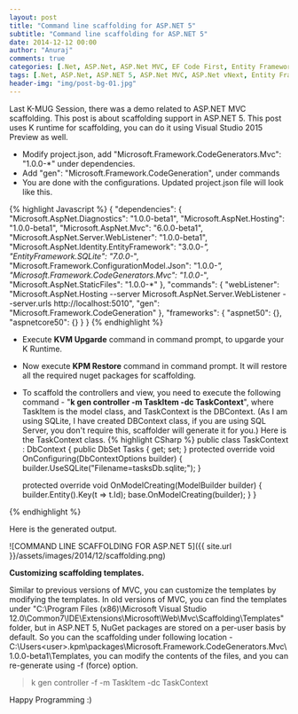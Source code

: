 ```yaml
---
layout: post
title: "Command line scaffolding for ASP.NET 5"
subtitle: "Command line scaffolding for ASP.NET 5"
date: 2014-12-12 00:00
author: "Anuraj"
comments: true
categories: [.Net, ASP.Net, ASP.Net MVC, EF Code First, Entity Framework, Visual Studio]
tags: [.Net, ASP.Net, ASP.NET 5, ASP.Net MVC, ASP.Net vNext, Entity Framewrok, SQLite, Visual Studio]
header-img: "img/post-bg-01.jpg"
---
```

Last K-MUG Session, there was a demo related to ASP.NET MVC scaffolding. This post is about scaffolding support in ASP.NET 5. This post uses K runtime for scaffolding, you can do it using Visual Studio 2015 Preview as well.



*   Modify project.json, add "Microsoft.Framework.CodeGenerators.Mvc": "1.0.0-*" under dependencies.
*   Add "gen": "Microsoft.Framework.CodeGeneration", under commands
*   You are done with the configurations. Updated project.json file will look like this.

{% highlight Javascript %}
{
  "dependencies": {
    "Microsoft.AspNet.Diagnostics": "1.0.0-beta1",
    "Microsoft.AspNet.Hosting": "1.0.0-beta1",
    "Microsoft.AspNet.Mvc": "6.0.0-beta1",
    "Microsoft.AspNet.Server.WebListener": "1.0.0-beta1",
    "Microsoft.AspNet.Identity.EntityFramework": "3.0.0-*",
    "EntityFramework.SQLite": "7.0.0-*",
    "Microsoft.Framework.ConfigurationModel.Json": "1.0.0-*",
    "Microsoft.Framework.CodeGenerators.Mvc": "1.0.0-*",
    "Microsoft.AspNet.StaticFiles": "1.0.0-*"
  },
  "commands": {
    "webListener": "Microsoft.AspNet.Hosting --server Microsoft.AspNet.Server.WebListener --server.urls http://localhost:5010",
    "gen": "Microsoft.Framework.CodeGeneration"
  },
  "frameworks": {
    "aspnet50": {},
    "aspnetcore50": {}
  }
}
{% endhighlight %}

*   Execute **KVM Upgarde** command in command prompt, to upgarde your K Runtime.
*   Now execute **KPM Restore** command in command prompt. It will restore all the required nuget packages for scaffolding.
*   To scaffold the controllers and view, you need to execute the following command - "**k gen controller -m TaskItem -dc TaskContext**", where TaskItem is the model class, and TaskContext is the DBContext. (As I am using SQLite, I have created DBContext class, if you are using SQL Server, you don't require this, scaffolder will generate it for you.) Here is the TaskContext class.
{% highlight CSharp %}
public class TaskContext : DbContext
{
	public DbSet<TaskItem> Tasks { get; set; }
	protected override void OnConfiguring(DbContextOptions builder)
	{
		builder.UseSQLite("Filename=tasksDb.sqlite;");
	}

	protected override void OnModelCreating(ModelBuilder builder)
	{
		builder.Entity<TaskItem>().Key(t => t.Id);
		base.OnModelCreating(builder);
	}
}

{% endhighlight %}


Here is the generated output.

![COMMAND LINE SCAFFOLDING FOR ASP.NET 5]({{ site.url }}/assets/images/2014/12/scaffolding.png)

**Customizing scaffolding templates.**

Similar to previous versions of MVC, you can customize the templates by modifying the templates. In old versions of MVC, you can find the templates under "C:\Program Files (x86)\Microsoft Visual Studio 12.0\Common7\IDE\Extensions\Microsoft\Web\Mvc\Scaffolding\Templates" folder, but in ASP.NET 5, NuGet packages are stored on a per-user basis by default. So you can the scaffolding under following location - C:\Users\<user>\.kpm\packages\Microsoft.Framework.CodeGenerators.Mvc\1.0.0-beta1\Templates\, you can modify the contents of the files, and you can re-generate using -f (force) option.



>k gen controller -f -m TaskItem -dc TaskContext



Happy Programming :)</user>
